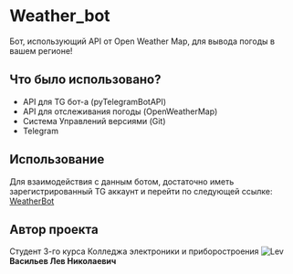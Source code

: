 # Weather_bot
Бот, использующий API от Open Weather Map, для вывода погоды в вашем регионе!
## Что было использовано?
- API для TG бот-а (pyTelegramBotAPI)
- API для отслеживания погоды (OpenWeatherMap)
- Система Управлений версиями (Git)
- Telegram

## Использование

Для взаимодействия с  данным ботом, достаточно иметь зарегистрированный TG аккаунт и перейти
по следующей ссылке: [WeatherBot](https://t.me/WeatherBoss_bot)

## Автор проекта
Студент 3-го курса Колледжа электроники и приборостроения 
![Lev](https://sun9-19.userapi.com/impg/tI207Pcfqw-PCpk818VziRzZYLs4fVXMOVKrpw/hziuV0EDIDM.jpg?size=960x1280&quality=95&sign=4bb305229fdd2e59e6e9ae306b0d6f9b&type=album)
**Васильев Лев Николаевич**
